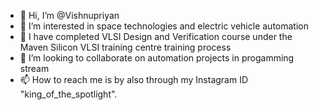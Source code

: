 - 👋 Hi, I’m @Vishnupriyan
- 👀 I’m interested in space technologies and electric vehicle automation
- 🌱 I have completed VLSI Design and Verification course under the Maven Silicon VLSI training centre training process
- 💞️ I’m looking to collaborate on automation projects in progamming stream
- 📫 How to reach me is by also through my Instagram ID "king_of_the_spotlight".

<!---
Vishnutpgit/Vishnutpgit is a ✨ special ✨ repository because its `README.md` (this file) appears on your GitHub profile.
You can click the Preview link to take a look at your changes.
--->
